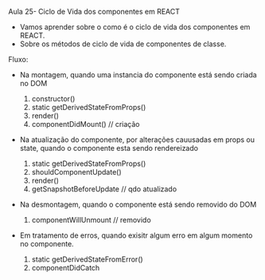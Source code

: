 Aula 25- Ciclo de Vida dos componentes em REACT

  - Vamos aprender sobre o como é o ciclo de vida dos componentes em REACT. 
  - Sobre os métodos de ciclo de vida de componentes de classe.

Fluxo:
* Na montagem, quando uma instancia do componente está sendo criada no DOM
  1. constructor()
  2. static getDerivedStateFromProps()
  3. render()
  4. componentDidMount() // criação

* Na atualização do componente, por alterações cauusadas em props ou state, quando o componente esta sendo rendereizado
  1. static getDerivedStateFromProps()
  2. shouldComponentUpdate()
  3. render()
  4. getSnapshotBeforeUpdate // qdo atualizado

* Na desmontagem, quando o componente está sendo removido do DOM
  1. componentWillUnmount // removido

* Em tratamento de erros, quando exisitr algum erro em algum momento no componente.
  1. static getDerivedStateFromError()
  2. componentDidCatch